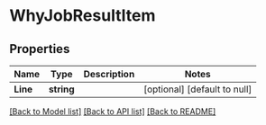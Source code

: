 # WhyJobResultItem

## Properties
Name | Type | Description | Notes
------------ | ------------- | ------------- | -------------
**Line** | **string** |  | [optional] [default to null]

[[Back to Model list]](../README.md#documentation-for-models) [[Back to API list]](../README.md#documentation-for-api-endpoints) [[Back to README]](../README.md)

